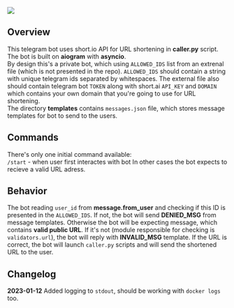 <a href="https://codeclimate.com/github/iwatkot/iwasendbot/maintainability"><img src="https://api.codeclimate.com/v1/badges/fd0932ad1fd4cfd1dcd2/maintainability" /></a>

## Overview
This telegram bot uses short.io API for URL shortening in **caller.py** script. The bot is built on **aiogram** with **asyncio**.<br>
By design this's a private bot, which using `ALLOWED_IDS` list from an extrenal file (which is not presented in the repo). `ALLOWED_IDS` should contain a string with unique telegram ids separated by whitespaces. The external file also should contain telegram bot `TOKEN` along with short.ai `API_KEY` and `DOMAIN` which contains your own domain that you're going to use for URL shortening.<br>
The directory **templates** contains `messages.json` file, which stores message templates for bot to send to the users.

## Commands
There's only one initial command available:<br>
`/start` - when user first interactes with bot
In other cases the bot expects to recieve a valid URL adress.

## Behavior
The bot reading `user_id` from **message.from_user** and checking if this ID is presented in the `ALLOWED_IDS`. If not, the bot will send **DENIED_MSG** from message templates. Otherwise the bot will be expecting message, which contains **valid public URL**. If it's not (module responsible for checking is `validators.url`), the bot will reply with **INVALID_MSG** template. If the URL is correct, the bot will launch `caller.py` scripts and will send the shortened URL to the user.

## Changelog
**2023-01-12** Added logging to `stdout`, should be working with `docker logs` too.